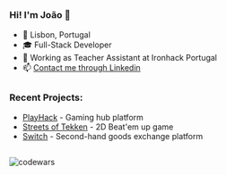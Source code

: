 ##
### Hi! I'm João 👋
-  📍 Lisbon, Portugal
- 🎓 Full-Stack Developer 
- 💼 Working as Teacher Assistant at Ironhack Portugal
- 📫 [Contact me through Linkedin](https://www.linkedin.com/in/joaopdg/)

##
### Recent Projects:
- [PlayHack](https://playhack.netlify.app/) - Gaming hub platform
- [Streets of Tekken](https://joaopdg.github.io/project_1_game/) - 2D Beat'em up game
- [Switch](https://switch.cyclic.app/) - Second-hand goods exchange platform
##

![codewars](https://www.codewars.com/users/JPDG96/badges/small)
<!--
- 🔭 I’m currently working on ...
- 🌱 I’m currently learning ...
- 👯 I’m looking to collaborate on ...
- 🤔 I’m looking for help with ...
- 💬 Ask me about ...
- 📫 How to reach me: ...
- 😄 Pronouns: ...
- ⚡ Fun fact: ...

##
### Recent Projects: [PlayHack](https://playhack.netlify.app/) • [Streets of Tekken](https://joaopdg.github.io/project_1_game/) • [Switch](https://switch.cyclic.app/)
##
-->
